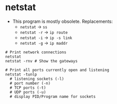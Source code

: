 # netstat

- This program is mostly obsolete. Replacements:
  - `netstat` -> `ss`
  - `netstat -r` -> `ip route`
  - `netstat -i` -> `ip -s link`
  - `netstat -g` -> `ip maddr`

```shell
# Print network connections
netstat
netstat -rnv # Show the gateways

# Print all ports currently open and listening
netstat -tunlp
  # listening sockets (-l)
  # port number (-n)
  # TCP ports (-t)
  # UDP ports (-u)
  # display PID/Program name for sockets
```
